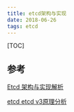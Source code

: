 ```yaml
---
title: etcd架构与实现
date: 2018-06-26
tags: etcd
---
```


[TOC]

## 参考

[Etcd 架构与实现解析](http://jolestar.com/etcd-architecture/)

[etcd etcd v3原理分析](https://yuerblog.cc/2017/12/10/principle-about-etcd-v3/)